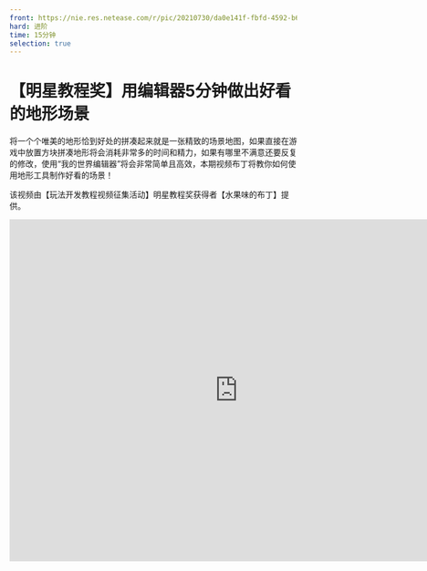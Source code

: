 ```yaml
---
front: https://nie.res.netease.com/r/pic/20210730/da0e141f-fbfd-4592-b6b4-b410f898f556.png
hard: 进阶
time: 15分钟
selection: true
---
```


# 【明星教程奖】用编辑器5分钟做出好看的地形场景

将一个个唯美的地形恰到好处的拼凑起来就是一张精致的场景地图，如果直接在游戏中放置方块拼凑地形将会消耗非常多的时间和精力，如果有哪里不满意还要反复的修改，使用“我的世界编辑器”将会非常简单且高效，本期视频布丁将教你如何使用地形工具制作好看的场景！

该视频由【玩法开发教程视频征集活动】明星教程奖获得者【水果味的布丁】提供。

<center><embed src="https://cc.163.com/act/m/daily/iframeplayer/?id=601cf4c95655da63cc2ecc53
    " height="600" width="800"/></center>

